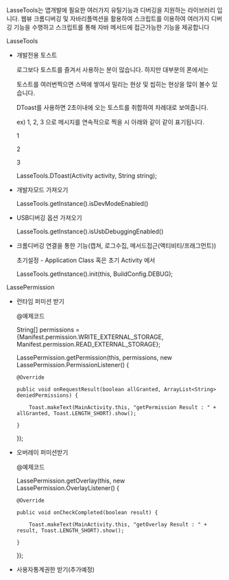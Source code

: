 LasseTools는 앱개발에 필요한 여러가지 유틸기능과 디버깅을 지원하는 라이브러리 입니다.
웹뷰 크롬디버깅 및 자바리플렉션을 활용하여 스크립트를 이용하여 
여러가지 디버깅 기능을 수행하고 스크립트를 통해 자바 메서드에 접근가능한 기능을 제공합니다

LasseTools


- 개발전용 토스트

  로그보다 토스트를 즐겨서 사용하는 분이 많습니다. 하지만 대부분의 폰에서는
  
  토스트를 여러번찍으면 스택에 쌓여서 밀리는 현상 및 씹히는 현상을 많이 볼수 있습니다.
  
  DToast를 사용하면 2초이내에 오는 토스트를 취합하여 차례대로 보여줍니다. 
  
  ex) 1, 2, 3 으로 메시지를 연속적으로 찍을 시 아래와 같이 같이 표기됩니다.
  
  1
  
  2
  
  3 
  
  
  LasseTools.DToast(Activity activity, String string);

- 개발자모드 가져오기
  
  LasseTools.getInstance().isDevModeEnabled()

- USB디버깅 옵션 가져오기
  
  LasseTools.getInstance().isUsbDebuggingEnabled()
  
- 크롬디버깅 연결을 통한 기능(캡쳐, 로그수집, 메서드접근(액티비티/프래그먼트))

  초기설정 - Application Class 혹은 초기 Activity 에서 
  
  LasseTools.getInstance().init(this, BuildConfig.DEBUG);
  


LassePermission
- 런타임 퍼미션 받기

  @예제코드
  
  String[] permissions = {Manifest.permission.WRITE_EXTERNAL_STORAGE, Manifest.permission.READ_EXTERNAL_STORAGE};
  
  LassePermission.getPermission(this, permissions, new LassePermission.PermissionListener() {
  
      @Override
      
      public void onRequestResult(boolean allGranted, ArrayList<String> deniedPermissions) {
      
          Toast.makeText(MainActivity.this, "getPermission Result : " + allGranted, Toast.LENGTH_SHORT).show();
          
      }
      
  });
  
- 오버레이 퍼미션받기

  @예제코드
  
  LassePermission.getOverlay(this, new LassePermission.OverlayListener() {
  
      @Override
      
      public void onCheckCompleted(boolean result) {
      
          Toast.makeText(MainActivity.this, "getOverlay Result : " + result, Toast.LENGTH_SHORT).show();
          
      }
      
  });
  
- 사용자통계권한 받기(추가예정)
